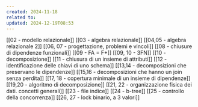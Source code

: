 ```yaml
---
created: 2024-11-18
related to: 
updated: 2024-12-19T08:53
---
```

[[02 - modello relazionale]]
[[03 - algebra relazionale]]
[[04,05 - algebra relazionale 2]]
[[06, 07 - progettazione, problemi e vincoli]]
[[08 - chiusure di dipendenze funzionali]]
[[09 - FA = F+]]
[[09, 10 - 3FN]]
[[10 - decomposizione]]
[[11 - chiusura di un insieme di attributi]]
[[12 - identificazione delle chiavi di uno schema]]
[[13,14 - decomposizioni che preservano le dipendenze]]
[[15,16 - decomposizioni che hanno un join senza perdita]]
[[17, 18 - copertura minimale di un insieme di dipendenze]]
[[19,20 - algoritmo di decomposizione]]
[[21, 22 - organizzazione fisica dei dati. concetti generali]]
[[23 - file indice]]
[[24 - b-tree]]
[[25 - controllo della concorrenza]]
[[26, 27 - lock binario, a 3 valori]]